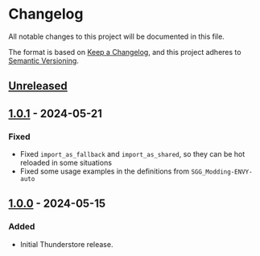 # Changelog

All notable changes to this project will be documented in this file.

The format is based on [Keep a Changelog](https://keepachangelog.com/en/1.1.0/),
and this project adheres to [Semantic Versioning](https://semver.org/spec/v2.0.0.html).

## [Unreleased]

## [1.0.1] - 2024-05-21

### Fixed

- Fixed `import_as_fallback` and `import_as_shared`, so they can be hot reloaded in some situations
- Fixed some usage examples in the definitions from `SGG_Modding-ENVY-auto`

## [1.0.0] - 2024-05-15

### Added

- Initial Thunderstore release.

[unreleased]: https://github.com/SGG-Modding/ENVY/compare/1.0.1...HEAD
[1.0.1]: https://github.com/SGG-Modding/ENVY/compare/1.0.0...1.0.1
[1.0.0]: https://github.com/SGG-Modding/ENVY/compare/6da071b5c4c8bb4458ed7ea5cb23e7f83d332911...1.0.0
